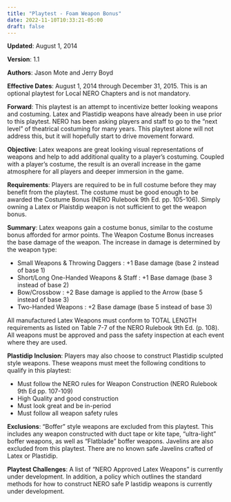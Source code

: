 ```yaml
---
title: "Playtest - Foam Weapon Bonus"
date: 2022-11-10T10:33:21-05:00
draft: false
---
```


**Updated**: August 1, 2014

**Version**: 1.1

**Authors**: Jason Mote and Jerry Boyd

**Effective Dates**: August 1, 2014 through December 31, 2015. This is an optional playtest for Local NERO Chapters and is not mandatory.

**Forward**: This playtest is an attempt to incentivize better looking weapons and costuming. Latex and Plastidip weapons have already been in use prior to this playtest. NERO has been asking players and staff to go to the “next level” of theatrical costuming for many years. This playtest alone will not address this, but it will hopefully start to drive movement forward.

**Objective**: Latex weapons are great looking visual representations of weapons and help to add additional quality to a player’s costuming. Coupled with a player’s costume, the result is an overall increase in the game atmosphere for all players and deeper immersion in the game.

**Requirements**: Players are required to be in full costume before they may benefit from the playtest. The costume must be good enough to
be awarded the Costume Bonus (NERO Rulebook 9th Ed. pp. 105-106). Simply owning a Latex or Plaistdip weapon is not sufficient to get the weapon bonus.

**Summary**: Latex weapons gain a costume bonus, similar to the costume bonus afforded for armor points. The Weapon Costume
Bonus increases the base damage of the weapon. The increase in damage is determined by the weapon type:

- Small Weapons & Throwing Daggers : +1 Base damage (base 2 instead of base 1)
- Short/Long One-Handed Weapons & Staff : +1 Base damage (base 3 instead of base 2)
- Bow/Crossbow : +2 Base damage is applied to the Arrow (base 5 instead of base 3)
- Two-Handed Weapons : +2 Base damage (base 5 instead of base 3)

All manufactured Latex Weapons must conform to TOTAL LENGTH requirements as listed on Table 7-7 of the NERO Rulebook 9th Ed. (p. 108). All weapons must be approved and pass the safety inspection at each event where they are used.

**Plastidip Inclusion**: Players may also choose to construct Plastidip  sculpted style weapons. These weapons must meet the following conditions
to qualify in this playtest:

- Must follow the NERO rules for Weapon Construction (NERO Rulebook 9th Ed pp. 107-109)
- High Quality and good construction
- Must look great and be in-period
- Must follow all weapon safety rules

**Exclusions**: “Boffer” style weapons are excluded from this playtest. This includes any weapon constructed with duct tape or kite tape, “ultra-light” boffer weapons, as well as “Flatblade” boffer weapons. Javelins are also excluded from this playtest. There are no known safe Javelins crafted of Latex or Plastidip.

**Playtest Challenges**: A list of “NERO Approved Latex Weapons” is currently under development. In addition, a policy which outlines the standard methods for how to construct NERO safe P lastidip weapons is currently under development.

